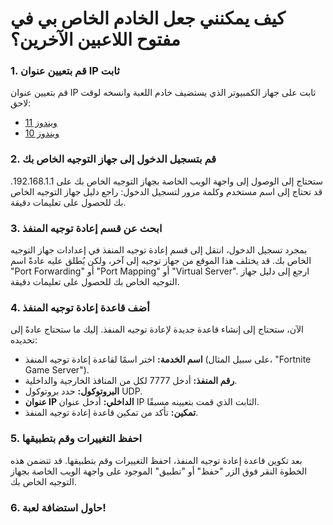 # كيف يمكنني جعل الخادم الخاص بي في مفتوح اللاعبين الآخرين؟

### 1. قم بتعيين عنوان IP ثابت

قم بتعيين عنوان IP ثابت على جهاز الكمبيوتر الذي يستضيف خادم اللعبة وانسخه لوقت لاحق:

- [ويندوز 11](https://pureinfotech.com/set-static-ip-address-windows-11/)
- [ويندوز 10](https://pureinfotech.com/set-static-ip-address-windows-10/)


### 2. قم بتسجيل الدخول إلى جهاز التوجيه الخاص بك

ستحتاج إلى الوصول إلى واجهة الويب الخاصة بجهاز التوجيه الخاص بك على 192.168.1.1.
قد تحتاج إلى اسم مستخدم وكلمة مرور لتسجيل الدخول: راجع دليل جهاز التوجيه الخاص بك للحصول على تعليمات دقيقة.

### 3. ابحث عن قسم إعادة توجيه المنفذ

بمجرد تسجيل الدخول، انتقل إلى قسم إعادة توجيه المنفذ في إعدادات جهاز التوجيه الخاص بك.
قد يختلف هذا الموقع من جهاز توجيه إلى آخر، ولكن يُطلق عليه عادةً اسم "Port Forwarding" أو "Port Mapping" أو "Virtual Server".
ارجع إلى دليل جهاز التوجيه الخاص بك للحصول على تعليمات دقيقة.

### 4. أضف قاعدة إعادة توجيه المنفذ

الآن، ستحتاج إلى إنشاء قاعدة جديدة لإعادة توجيه المنفذ. إليك ما ستحتاج عادةً إلى تحديده:

- **اسم الخدمة:** اختر اسمًا لقاعدة إعادة توجيه المنفذ (على سبيل المثال، "Fortnite Game Server").
- **رقم المنفذ:** أدخل 7777 لكل من المنافذ الخارجية والداخلية.
- **البروتوكول:** حدد بروتوكول UDP.
- **عنوان IP الداخلي:** أدخل عنوان IP الثابت الذي قمت بتعيينه مسبقًا.
- **تمكين:** تأكد من تمكين قاعدة إعادة توجيه المنفذ.

### 5. احفظ التغييرات وقم بتطبيقها

بعد تكوين قاعدة إعادة توجيه المنفذ، احفظ التغييرات وقم بتطبيقها.
قد تتضمن هذه الخطوة النقر فوق الزر "حفظ" أو "تطبيق" الموجود على واجهة الويب الخاصة بجهاز التوجيه الخاص بك.

### 6. حاول استضافة لعبة!